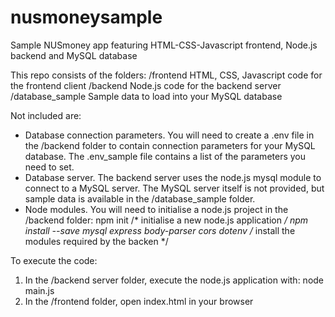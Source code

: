 # nusmoneysample
Sample NUSmoney app featuring HTML-CSS-Javascript frontend, Node.js backend and MySQL database

This repo consists of the folders:
/frontend         HTML, CSS, Javascript code for the frontend client
/backend          Node.js code for the backend server
/database_sample  Sample data to load into your MySQL database

Not included are:
- Database connection parameters. You will need to create a .env file in the /backend folder to contain connection parameters for your MySQL database. The .env_sample file contains a list of the parameters you need to set.
- Database server. The backend server uses the node.js mysql module to connect to a MySQL server. The MySQL server itself is not provided, but sample data is available in the /database_sample folder.
- Node modules. You will need to initialise a node.js project in the /backend folder:
        npm init      /* initialise a new node.js application */
        npm install --save mysql express body-parser cors dotenv    /* install the modules required by the backen */
        
To execute the code:
1. In the /backend server folder, execute the node.js application with: node main.js
2. In the /frontend folder, open index.html in your browser
